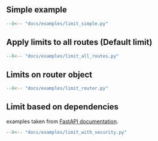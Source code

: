 ## Simple example


```python linenums="1" hl_lines="2 3 5 9 11-14 17"
--8<-- "docs/examples/limit_simple.py"
```



## Apply limits to all routes (Default limit)


```python linenums="1" hl_lines="2 3 5 9 11-14 22"
--8<-- "docs/examples/limit_all_routes.py"
```


## Limits on router object

```python linenums="1" hl_lines="2 3 5 9 11-14 25 31"
--8<-- "docs/examples/limit_router.py"
```


## Limit based on dependencies

examples taken from <a href="https://fastapi.tiangolo.com/tutorial/security/oauth2-jwt/" target="_blank">FastAPI documentation</a>.

```python linenums="1" hl_lines="8 9 13 59 61-64 129-132 135 154 162"
--8<-- "docs/examples/limit_with_security.py"
```